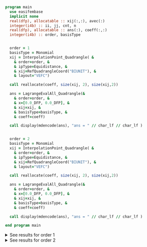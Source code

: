 ```fortran
program main
  use easifembase
  implicit none
  real(dfp), allocatable :: xij(:,:), avec(:)
  integer(i4b) :: ii, jj, cnt, n
  real(dfp), allocatable :: ans(:), coeff(:,:)
  integer(i4b) :: order, basisType


  order = 1
  basisType = Monomial
  xij = InterpolationPoint_Quadrangle( &
    & order=order, &
    & ipType=Equidistance, &
    & xij=RefQuadrangleCoord("BIUNIT"), &
    & layout="VEFC")

  call reallocate(coeff, size(xij, 2), size(xij,2))

  ans = LagrangeEvalAll_Quadrangle(&
    & order=order, &
    & x=[0.0_DFP, 0.0_DFP], &
    & xij=xij, &
    & basisType=basisType, &
    & coeff=coeff)

  call display(mdencode(ans), "ans = " // char_lf // char_lf )


  order = 2
  basisType = Monomial
  xij = InterpolationPoint_Quadrangle( &
    & order=order, &
    & ipType=Equidistance, &
    & xij=RefQuadrangleCoord("BIUNIT"), &
    & layout="VEFC")

  call reallocate(coeff, size(xij, 2), size(xij,2))

  ans = LagrangeEvalAll_Quadrangle(&
    & order=order, &
    & x=[0.0_DFP, 0.0_DFP], &
    & xij=xij, &
    & basisType=basisType, &
    & coeff=coeff)

  call display(mdencode(ans), "ans = " // char_lf // char_lf )

end program main
```

<details>
<summary>See results for order 1</summary>
<div>

ans =

| $l_1$ | $l_2$ | $l_3$ | $l_4$ |
| ----- | ----- | ----- | ----- |
| 0.25  | 0.25  | 0.25  | 0.25  |

</div>
</details>

<details>
<summary>See results for order 2</summary>
<div>

ans =

| $l_1$ | $l_2$ | $l_3$ | $l_4$ |   |   |   |   | $l_9$ |
| ----- | ----- | ----- | ----- | - | - | - | - | ----- |
| 0     | 0     | 0     | 0     | 0 | 0 | 0 | 0 | 1     |

</div>
</details>
